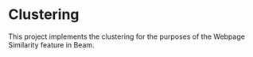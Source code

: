 # Clustering

This project implements the clustering for the purposes of the Webpage Similarity feature in Beam.

